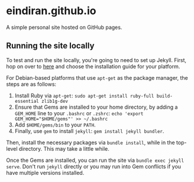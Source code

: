 # eindiran.github.io
A simple personal site hosted on GitHub pages.

## Running the site locally

To test and run the site locally, you're going to need to set up Jekyll. First, hop on over to [here](https://jekyllrb.com/docs/installation/) and choose the installation guide for your platform.

For Debian-based platforms that use `apt-get` as the package manager, the steps are as follows:

1. Install Ruby via `apt-get`: `sudo apt-get install ruby-full build-essential zlib1g-dev`
2. Ensure that Gems are installed to your home directory, by adding a `GEM_HOME` line to your `.bashrc` or `.zshrc`: `echo 'export GEM_HOME="$HOME/gems"' >> ~/.bashrc`
3. Add `$HOME/gems/bin` to your `PATH`.
4. Finally, use `gem` to install `jekyll`: `gem install jekyll bundler`.

Then, install the necessary packages via `bundle install`, while in the top-level directory. This may take a little while.

Once the Gems are installed, you can run the site via `bundle exec jekyll serve`. Don't run `jekyll` directly or you may run into Gem conflicts if you have multiple versions installed.
